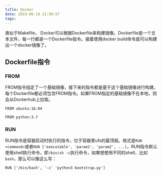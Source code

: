 ```yaml
---
title: Docker
date: 2019-06-19 22:50:57
tags:
---
```



类似于Makefile， Docker可以根据Dockerfile来构建镜像。Dockerfile是一个文本文件，每一行都是一个Dockerfile指令。接着使用docker build命令就可以构建出一个docker镜像了。

## Dockerfile指令

### FROM
FROM指令指定了一个基础镜像，接下来的指令都是基于这个基础镜像进行构建。每个Dockerfile都必须包含FROM指令。如果FROM指定的基础镜像不在本地，则会从Dockerhub上拉取。
```
FROM ubuntu:16:04
```

```
FROM python:3.7
```

### RUN
RUN指令是容器启动时执行的指令，位于容器里ufs的最顶层。格式是`RUN <command>`或者`RUN ['executable', 'param1', 'param2', ...]`，RUN指令默认使用shell执行命令，即`/bin/sh -c`执行命令，如果想使用不同的shell，比如`bash`，那么可以像这么写：
```
RUN ['/bin/bash', '-c' 'python3 bootstrap.py']
```